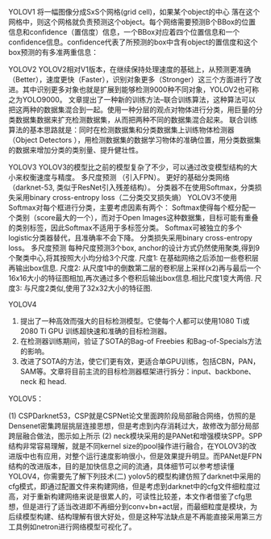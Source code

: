 YOLOV1 
将一幅图像分成SxS个网格(grid cell)，如果某个object的中心 落在这个网格中，则这个网格就负责预测这个object。每个网络需要预测B个BBox的位置信息和confidence（置信度）信息，一个BBox对应着四个位置信息和一个confidence信息。confidence代表了所预测的box中含有object的置信度和这个box预测的有多准两重信息：


YOLOV2
YOLOV2相对V1版本，在继续保持处理速度的基础上，从预测更准确（Better），速度更快（Faster），识别对象更多（Stronger）这三个方面进行了改进。其中识别更多对象也就是扩展到能够检测9000种不同对象，YOLOV2也可称之为YOLO9000。
文章提出了一种新的训练方法–联合训练算法，这种算法可以把这两种的数据集混合到一起。使用一种分层的观点对物体进行分类，用巨量的分类数据集数据来扩充检测数据集，从而把两种不同的数据集混合起来。
联合训练算法的基本思路就是：同时在检测数据集和分类数据集上训练物体检测器（Object Detectors ），用检测数据集的数据学习物体的准确位置，用分类数据集的数据来增加分类的类别量、提升健壮性。

YOLOV3
YOLOV3的模型比之前的模型复杂了不少，可以通过改变模型结构的大小来权衡速度与精度。
多尺度预测 （引入FPN）。
更好的基础分类网络（darknet-53, 类似于ResNet引入残差结构）。
分类器不在使用Softmax，分类损失采用binary cross-entropy loss（二分类交叉损失熵）
YOLOV3不使用Softmax对每个框进行分类，主要考虑因素有两个：
Softmax使得每个框分配一个类别（score最大的一个），而对于Open Images这种数据集，目标可能有重叠的类别标签，因此Softmax不适用于多标签分类。
Softmax可被独立的多个logistic分类器替代，且准确率不会下降。
分类损失采用binary cross-entropy loss。
多尺度预测
每种尺度预测3个box, anchor的设计方式仍然使用聚类,得到9个聚类中心,将其按照大小均分给3个尺度.
尺度1: 在基础网络之后添加一些卷积层再输出box信息.
尺度2: 从尺度1中的倒数第二层的卷积层上采样(x2)再与最后一个16x16大小的特征图相加,再次通过多个卷积后输出box信息.相比尺度1变大两倍.
尺度3: 与尺度2类似,使用了32x32大小的特征图.

YOLOV4
1. 提出了一种高效而强大的目标检测模型。它使每个人都可以使用1080 Ti或2080 Ti GPU 训练超快速和准确的目标检测器。
2. 在检测器训练期间，验证了SOTA的Bag-of Freebies 和Bag-of-Specials方法的影响。
3. 改进了SOTA的方法，使它们更有效，更适合单GPU训练，包括CBN，PAN，SAM等。文章将目前主流的目标检测器框架进行拆分：input、backbone、neck 和 head.

YOLOV5：

(1) CSPDarknet53，CSP就是CSPNet论文里面跨阶段局部融合网络，仿照的是Densenet密集跨层挑层连接思想，但是考虑到内存消耗过大，故修改为部分局部跨层融合做法，图示如上所示
(2) neck模块采用的是PANet和增强模块SPP。SPP结构非常容易理解，就是不同kernel size的pool操作进行融合，在YOLOV3的改进版中也有应用，对整个运行速度影响很小，但是效果提升明显。而PANet是FPN结构的改进版本，目的是加快信息之间的流通，具体细节可以参考想读懂YOLOV4，你需要先了解下列技术(二)
yolov5的模型构建仿照了darknet中采用的cfg模式，即通过配置文件来构建网络，但是考虑到darknet中的cfg文件细粒度过高，对于重新构建网络来说是很累人的，可读性比较差，本文作者借鉴了cfg思想，但是进行了适当改进即不再细分到conv+bn+act层，而最细粒度是模块，为后续模型构建、结构理解有很大好处，但是这种写法缺点是不再能直接采用第三方工具例如netron进行网络模型可视化了。


